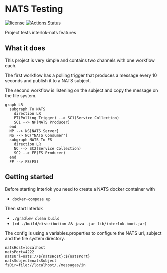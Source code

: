 # NATS Testing

[![license](https://img.shields.io/github/license/interlok-testing/testing_nats.svg)](https://github.com/interlok-testing/testing_nats/blob/develop/LICENSE)
[![Actions Status](https://github.com/interlok-testing/testing_nats/actions/workflows/gradle-build.yml/badge.svg)](https://github.com/interlok-testing/testing_nats/actions/workflows/gradle-build.yml)

Project tests interlok-nats features

## What it does

This project is very simple and contains two channels with one workflow each.

The first workflow has a polling trigger that produces a message every 10 seconds and publish it to a NATS subject.

The second workflow is listening on the subject and copy the message on the file system.

```mermaid
graph LR
  subgraph To NATS
    direction LR
    PT(Polling Trigger) --> SC1(Service Collection)
    SC1 --> NP(NATS Producer)
  end
  NP --> NS[NATS Server]
  NS --> NC("NATS Consumer")
  subgraph NATS To FS
    direction LR
    NC --> SC2(Service Collection)
    SC2 --> FP(FS Producer)
  end
  FP --> FS(FS)
```

## Getting started

Before starting Interlok you need to create a NATS docker container with

* `docker-compose up`

Then start Interlok

* `./gradlew clean build`
* `(cd ./build/distribution && java -jar lib/interlok-boot.jar)`

The config is using a variables.properties to configure the NATS url, subject and the file system directory.

```
natsHost=localhost
natsPort=4222
natsUrl=nats://${natsHost}:${natsPort}
natsSubject=natsSubject
fsDir=file://localhost/./messages/in
```
